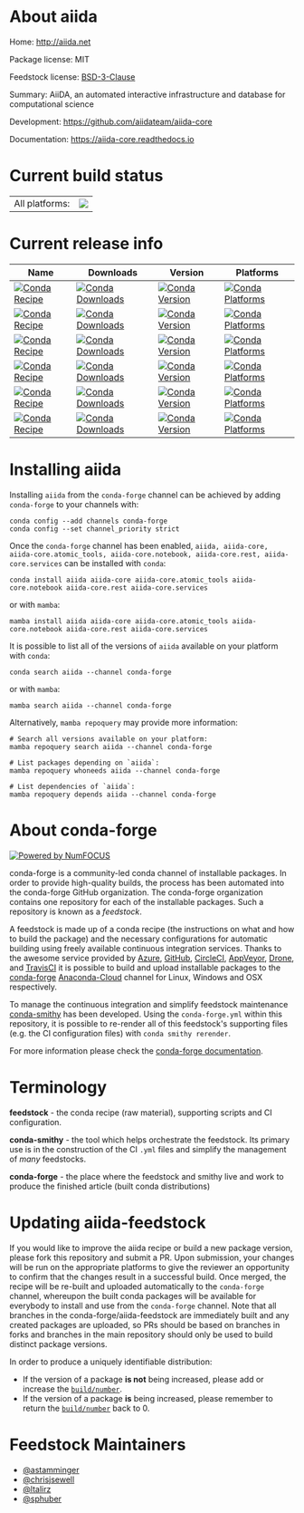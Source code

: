 About aiida
===========

Home: http://aiida.net

Package license: MIT

Feedstock license: [BSD-3-Clause](https://github.com/conda-forge/aiida-core-feedstock/blob/main/LICENSE.txt)

Summary: AiiDA, an automated interactive infrastructure and database for computational science

Development: https://github.com/aiidateam/aiida-core

Documentation: https://aiida-core.readthedocs.io

Current build status
====================


<table><tr><td>All platforms:</td>
    <td>
      <a href="https://dev.azure.com/conda-forge/feedstock-builds/_build/latest?definitionId=2337&branchName=main">
        <img src="https://dev.azure.com/conda-forge/feedstock-builds/_apis/build/status/aiida-core-feedstock?branchName=main">
      </a>
    </td>
  </tr>
</table>

Current release info
====================

| Name | Downloads | Version | Platforms |
| --- | --- | --- | --- |
| [![Conda Recipe](https://img.shields.io/badge/recipe-aiida-green.svg)](https://anaconda.org/conda-forge/aiida) | [![Conda Downloads](https://img.shields.io/conda/dn/conda-forge/aiida.svg)](https://anaconda.org/conda-forge/aiida) | [![Conda Version](https://img.shields.io/conda/vn/conda-forge/aiida.svg)](https://anaconda.org/conda-forge/aiida) | [![Conda Platforms](https://img.shields.io/conda/pn/conda-forge/aiida.svg)](https://anaconda.org/conda-forge/aiida) |
| [![Conda Recipe](https://img.shields.io/badge/recipe-aiida--core-green.svg)](https://anaconda.org/conda-forge/aiida-core) | [![Conda Downloads](https://img.shields.io/conda/dn/conda-forge/aiida-core.svg)](https://anaconda.org/conda-forge/aiida-core) | [![Conda Version](https://img.shields.io/conda/vn/conda-forge/aiida-core.svg)](https://anaconda.org/conda-forge/aiida-core) | [![Conda Platforms](https://img.shields.io/conda/pn/conda-forge/aiida-core.svg)](https://anaconda.org/conda-forge/aiida-core) |
| [![Conda Recipe](https://img.shields.io/badge/recipe-aiida--core.atomic_tools-green.svg)](https://anaconda.org/conda-forge/aiida-core.atomic_tools) | [![Conda Downloads](https://img.shields.io/conda/dn/conda-forge/aiida-core.atomic_tools.svg)](https://anaconda.org/conda-forge/aiida-core.atomic_tools) | [![Conda Version](https://img.shields.io/conda/vn/conda-forge/aiida-core.atomic_tools.svg)](https://anaconda.org/conda-forge/aiida-core.atomic_tools) | [![Conda Platforms](https://img.shields.io/conda/pn/conda-forge/aiida-core.atomic_tools.svg)](https://anaconda.org/conda-forge/aiida-core.atomic_tools) |
| [![Conda Recipe](https://img.shields.io/badge/recipe-aiida--core.notebook-green.svg)](https://anaconda.org/conda-forge/aiida-core.notebook) | [![Conda Downloads](https://img.shields.io/conda/dn/conda-forge/aiida-core.notebook.svg)](https://anaconda.org/conda-forge/aiida-core.notebook) | [![Conda Version](https://img.shields.io/conda/vn/conda-forge/aiida-core.notebook.svg)](https://anaconda.org/conda-forge/aiida-core.notebook) | [![Conda Platforms](https://img.shields.io/conda/pn/conda-forge/aiida-core.notebook.svg)](https://anaconda.org/conda-forge/aiida-core.notebook) |
| [![Conda Recipe](https://img.shields.io/badge/recipe-aiida--core.rest-green.svg)](https://anaconda.org/conda-forge/aiida-core.rest) | [![Conda Downloads](https://img.shields.io/conda/dn/conda-forge/aiida-core.rest.svg)](https://anaconda.org/conda-forge/aiida-core.rest) | [![Conda Version](https://img.shields.io/conda/vn/conda-forge/aiida-core.rest.svg)](https://anaconda.org/conda-forge/aiida-core.rest) | [![Conda Platforms](https://img.shields.io/conda/pn/conda-forge/aiida-core.rest.svg)](https://anaconda.org/conda-forge/aiida-core.rest) |
| [![Conda Recipe](https://img.shields.io/badge/recipe-aiida--core.services-green.svg)](https://anaconda.org/conda-forge/aiida-core.services) | [![Conda Downloads](https://img.shields.io/conda/dn/conda-forge/aiida-core.services.svg)](https://anaconda.org/conda-forge/aiida-core.services) | [![Conda Version](https://img.shields.io/conda/vn/conda-forge/aiida-core.services.svg)](https://anaconda.org/conda-forge/aiida-core.services) | [![Conda Platforms](https://img.shields.io/conda/pn/conda-forge/aiida-core.services.svg)](https://anaconda.org/conda-forge/aiida-core.services) |

Installing aiida
================

Installing `aiida` from the `conda-forge` channel can be achieved by adding `conda-forge` to your channels with:

```
conda config --add channels conda-forge
conda config --set channel_priority strict
```

Once the `conda-forge` channel has been enabled, `aiida, aiida-core, aiida-core.atomic_tools, aiida-core.notebook, aiida-core.rest, aiida-core.services` can be installed with `conda`:

```
conda install aiida aiida-core aiida-core.atomic_tools aiida-core.notebook aiida-core.rest aiida-core.services
```

or with `mamba`:

```
mamba install aiida aiida-core aiida-core.atomic_tools aiida-core.notebook aiida-core.rest aiida-core.services
```

It is possible to list all of the versions of `aiida` available on your platform with `conda`:

```
conda search aiida --channel conda-forge
```

or with `mamba`:

```
mamba search aiida --channel conda-forge
```

Alternatively, `mamba repoquery` may provide more information:

```
# Search all versions available on your platform:
mamba repoquery search aiida --channel conda-forge

# List packages depending on `aiida`:
mamba repoquery whoneeds aiida --channel conda-forge

# List dependencies of `aiida`:
mamba repoquery depends aiida --channel conda-forge
```


About conda-forge
=================

[![Powered by
NumFOCUS](https://img.shields.io/badge/powered%20by-NumFOCUS-orange.svg?style=flat&colorA=E1523D&colorB=007D8A)](https://numfocus.org)

conda-forge is a community-led conda channel of installable packages.
In order to provide high-quality builds, the process has been automated into the
conda-forge GitHub organization. The conda-forge organization contains one repository
for each of the installable packages. Such a repository is known as a *feedstock*.

A feedstock is made up of a conda recipe (the instructions on what and how to build
the package) and the necessary configurations for automatic building using freely
available continuous integration services. Thanks to the awesome service provided by
[Azure](https://azure.microsoft.com/en-us/services/devops/), [GitHub](https://github.com/),
[CircleCI](https://circleci.com/), [AppVeyor](https://www.appveyor.com/),
[Drone](https://cloud.drone.io/welcome), and [TravisCI](https://travis-ci.com/)
it is possible to build and upload installable packages to the
[conda-forge](https://anaconda.org/conda-forge) [Anaconda-Cloud](https://anaconda.org/)
channel for Linux, Windows and OSX respectively.

To manage the continuous integration and simplify feedstock maintenance
[conda-smithy](https://github.com/conda-forge/conda-smithy) has been developed.
Using the ``conda-forge.yml`` within this repository, it is possible to re-render all of
this feedstock's supporting files (e.g. the CI configuration files) with ``conda smithy rerender``.

For more information please check the [conda-forge documentation](https://conda-forge.org/docs/).

Terminology
===========

**feedstock** - the conda recipe (raw material), supporting scripts and CI configuration.

**conda-smithy** - the tool which helps orchestrate the feedstock.
                   Its primary use is in the construction of the CI ``.yml`` files
                   and simplify the management of *many* feedstocks.

**conda-forge** - the place where the feedstock and smithy live and work to
                  produce the finished article (built conda distributions)


Updating aiida-feedstock
========================

If you would like to improve the aiida recipe or build a new
package version, please fork this repository and submit a PR. Upon submission,
your changes will be run on the appropriate platforms to give the reviewer an
opportunity to confirm that the changes result in a successful build. Once
merged, the recipe will be re-built and uploaded automatically to the
`conda-forge` channel, whereupon the built conda packages will be available for
everybody to install and use from the `conda-forge` channel.
Note that all branches in the conda-forge/aiida-feedstock are
immediately built and any created packages are uploaded, so PRs should be based
on branches in forks and branches in the main repository should only be used to
build distinct package versions.

In order to produce a uniquely identifiable distribution:
 * If the version of a package **is not** being increased, please add or increase
   the [``build/number``](https://docs.conda.io/projects/conda-build/en/latest/resources/define-metadata.html#build-number-and-string).
 * If the version of a package **is** being increased, please remember to return
   the [``build/number``](https://docs.conda.io/projects/conda-build/en/latest/resources/define-metadata.html#build-number-and-string)
   back to 0.

Feedstock Maintainers
=====================

* [@astamminger](https://github.com/astamminger/)
* [@chrisjsewell](https://github.com/chrisjsewell/)
* [@ltalirz](https://github.com/ltalirz/)
* [@sphuber](https://github.com/sphuber/)


